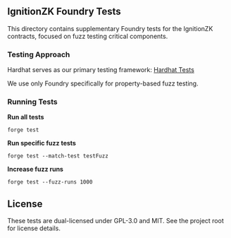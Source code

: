 ## IgnitionZK Foundry Tests

This directory contains supplementary Foundry tests for the IgnitionZK contracts, focused on fuzz testing critical components.

### Testing Approach
Hardhat serves as our primary testing framework: [Hardhat Tests](../hardhat/test)

We use only Foundry specifically for property-based fuzz testing.

### Running Tests

**Run all tests**
```
forge test
```

**Run specific fuzz tests**
```
forge test --match-test testFuzz
```

**Increase fuzz runs**
```
forge test --fuzz-runs 1000
```

## License
These tests are dual-licensed under GPL-3.0 and MIT. See the project root for license details.